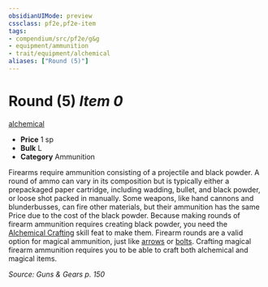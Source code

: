 ```yaml
---
obsidianUIMode: preview
cssclass: pf2e,pf2e-item
tags:
- compendium/src/pf2e/g&g
- equipment/ammunition
- trait/equipment/alchemical
aliases: ["Round (5)"]
---
```

# Round (5) *Item 0*  
[alchemical](alchemical.md)  

- **Price** 1 sp
- **Bulk** L
- **Category** Ammunition

Firearms require ammunition consisting of a projectile and black powder. A round of ammo can vary in its composition but is typically either a prepackaged paper cartridge, including wadding, bullet, and black powder, or loose shot packed in manually. Some weapons, like hand cannons and blunderbusses, can fire other materials, but their ammunition has the same Price due to the cost of the black powder. Because making rounds of firearm ammunition requires creating black powder, you need the [Alchemical Crafting](../../feats/alchemical-crafting.md) skill feat to make them. Firearm rounds are a valid option for magical ammunition, just like [arrows](arrow.md) or [bolts](bolt.md). Crafting magical firearm ammunition requires you to be able to craft both alchemical and magical items.

*Source: Guns & Gears p. 150*